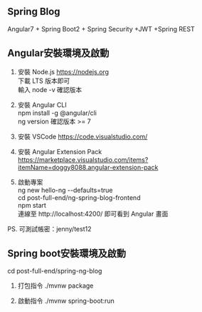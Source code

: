 ## Spring Blog

Angular7 + Spring Boot2 + Spring Security +JWT +Spring REST <br>


## Angular安裝環境及啟動

1. 安裝 Node.js https://nodejs.org <br>
下載 LTS 版本即可 <br>
輸入 node -v 確認版本 <br>

2. 安裝 Angular CLI <br>
npm install -g @angular/cli <br>
ng version 確認版本 >= 7 <br>

3. 安裝 VSCode https://code.visualstudio.com/ <br>

4. 安裝 Angular Extension Pack https://marketplace.visualstudio.com/items?itemName=doggy8088.angular-extension-pack <br>

5. 啟動專案 <br>
ng new hello-ng --defaults=true <br>
cd post-full-end/ng-spring-blog-frontend <br>
npm start <br>
連線至 http://localhost:4200/ 即可看到 Angular 畫面 <br>

PS. 可測試帳密：jenny/test12 <br>


## Spring boot安裝環境及啟動

cd post-full-end/spring-ng-blog <br>

1. 打包指令 
./mvnw package

2. 啟動指令
./mvnw spring-boot:run
